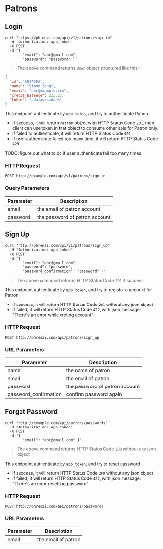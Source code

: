 # Patrons

## Login

```shell
curl "https://phrenzi.com/api/v1/patrons/sign_in"
  -H "Authorization: app_token"
  -X POST
  -d '{
        "email": "abc@gmail.com",
        "password": "password" }'
```

> The above command returns `User` object structured like this:

```json
{
  "id": "ADSFSDA",
  "name": "Simon Iong",
  "email": "abc@example.com",
  "credit_balance": 233.23,
  "token": "adafasdszdads"
}
```

This endpoint authenticate by `app_token`, and try to authenticate Patron.

* if success, it will return `Patron` object with HTTP Status Code `201`, then client can use token in that object to consume other apis for Patron only.
* if failed to authenticate, it will return HTTP Status Code `401`
* if user authenticate failed too many time, it will return HTTP Status Code `429`

TODO: figure out what to do if user authenticate fail too many times.

### HTTP Request

`POST http://example.com/api/v1/patrons/sign_in`

### Query Parameters

Parameter | Description
--------- | -----------
email | the email of patron account
password | the password of patron account

## Sign Up

```shell
curl "http://phrenzi.com/api/v1/patrons/sign_up"
  -H "Authorization: app_token"
  -X POST
  -d '{
        "email": "abc@gmail.com",
        "password": "password",
        "password_confirmation": "password" }'

```

> The above command returns HTTP Status Code `201` if success.

This endpoint authenticate by `app_token`, and try to register a account for Patron.

* if success, it will return HTTP Status Code `201` without any json object
* if failed, it will return HTTP Status Code `422`, with json message: "There's an error while creting account"

### HTTP Request

`POST http://phrenzi.com/api/patrons/sign_up`

### URL Parameters

Parameter | Description
--------- | -----------
name | the name of patron
email | the email of patron
password | the password of patron account
password_confirmation | confirm password again

## Forget Password

```shell
curl "http://example.com/api/patrons/passwords"
  -H "Authorization: app_token"
  -X POST
  -d '{
        "email": "abc@gmail.com" }'
```

> The above command returns HTTP Status Code `200` without any json object

This endpoint authenticate by `app_token`, and try to reset password

* if success, it will return HTTP Status Code `200` without any json object
* if failed, it will return HTTP Status Code `422`, with json message: "There's an error resetting password"

### HTTP Request

`POST http://phrenzi.com/api/patrons/passwords`

### URL Parameters

Parameter | Description
--------- | -----------
email | the email of patron
